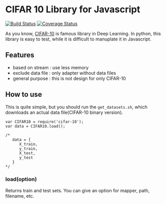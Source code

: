 
# CIFAR 10 Library for Javascript

[![Build Status](https://travis-ci.org/zestime/cifar-10-js.svg?branch=master)](https://travis-ci.org/zestime/cifar-10-js) [![Coverage Status](https://coveralls.io/repos/github/zestime/cifar-10-js/badge.svg?branch=master)](https://coveralls.io/github/zestime/cifar-10-js?branch=master)

As you know, [CIFAR-10](https://www.cs.toronto.edu/~kriz/cifar.html) is famous library in Deep Learning. In python, this library is easy to test, while it is difficult to manuplate it in Javascript. 

## Features

- based on stream : use less memory
- exclude data file : only adapter without data files
- general purpose : this is not design for only CIFAR-10


## How to use

This is quite simple, but you should run the `get_datasets.sh`, which downloads an actual data file(CIFAR-10 binary version). 

```
var CIFAR10 = require('cifar-10');
var data = CIFAR10.load();

/*
   data = {
      X_train,
      y_train,
      X_test,
      y_test
   }
*/
```

### load(option) 

Returns train and test sets. You can give an option for mapper, path, filename, etc.

```


```
